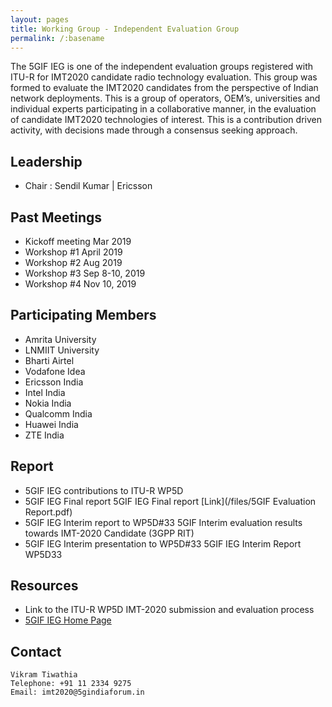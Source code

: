 ```yaml
---
layout: pages
title: Working Group - Independent Evaluation Group
permalink: /:basename
---
```


The 5GIF IEG is one of the independent evaluation groups registered with ITU-R for IMT2020 candidate radio technology evaluation. This group was formed to evaluate the IMT2020 candidates from the perspective of Indian network deployments. This is a group of operators, OEM’s, universities and individual experts participating in a collaborative manner, in the evaluation of candidate IMT2020 technologies of interest. This is a contribution driven activity, with decisions made through a 
consensus seeking approach.


## Leadership 
- Chair : Sendil Kumar | Ericsson


## Past Meetings
- Kickoff meeting	Mar 2019
- Workshop #1	April 2019
- Workshop #2	Aug 2019
- Workshop #3	Sep 8-10, 2019
- Workshop #4	Nov 10, 2019

## Participating Members 
- Amrita University
- LNMIIT University
- Bharti Airtel
- Vodafone Idea
- Ericsson India
- Intel India
- Nokia India
- Qualcomm India
- Huawei India
- ZTE India

## Report
- 5GIF IEG contributions to ITU-R WP5D
- 5GIF IEG Final report 5GIF IEG Final report [Link](/files/5GIF Evaluation Report.pdf)
- 5GIF IEG Interim report to WP5D#33 5GIF Interim evaluation results towards IMT-2020 Candidate (3GPP RIT)
- 5GIF IEG Interim presentation to WP5D#33 5GIF IEG Interim Report WP5D33

## Resources

- Link to the ITU-R WP5D IMT-2020 submission and evaluation process
- [5GIF IEG Home Page](http://ieg.5gindiaforum.in)

## Contact

```
Vikram Tiwathia
Telephone: +91 11 2334 9275
Email: imt2020@5gindiaforum.in
```
